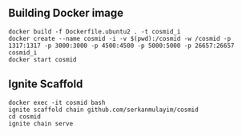 ## Building Docker image
```
docker build -f Dockerfile.ubuntu2 . -t cosmid_i
docker create --name cosmid -i -v $(pwd):/cosmid -w /cosmid -p 1317:1317 -p 3000:3000 -p 4500:4500 -p 5000:5000 -p 26657:26657 cosmid_i
docker start cosmid
```

## Ignite Scaffold
```
docker exec -it cosmid bash
ignite scaffold chain github.com/serkanmulayim/cosmid 
cd cosmid
ignite chain serve
```
